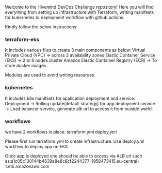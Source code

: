 Welcome to the Hivemind DevOps Challenge repository! Here you will find everything from setting up infrastructure with Terraform, writing manifests for kubernetes to deployment workflow with github actions. 

Kindly follow the below instructions:
### terraform-eks
It includes various files to create 3 main components as below: 
Virtual Private Cloud (VPC) -> across 3 availability zones 
Elastic Container Service (EKS) -> 2 to 6 nodes cluster
Amazon Elastic Container Registry (ECR) -> To store docker images

Modules are used to avoid writing resources.

### kubernetes
It includes k8s manifests for application deployment and service. 
Deployment -> Rolling update(default strategy) for app deployment
service -> Load balancer service, generate alb url to access it from outside world.

### workflows
we have 2 workflows in place:
 terraform.yml
 deploy.yml

Please first run terraform.yml to create infrastructure.
Use deploy.yml workflow to deploy app on EKS.

Once app is deployed one should be able to access via ALB url such as:a1c05c130144b4639a8e8c8cf2244377-1958473415.eu-central-1.elb.amazonaws.com
